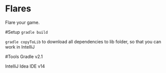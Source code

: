 # Flares
Flare your game.

#Setup
`gradle build`  

`gradle copyToLib` to download all dependencies to lib folder, so that you can work in IntelliJ  


#Tools
Gradle v2.1  

IntelliJ Idea IDE v14  

